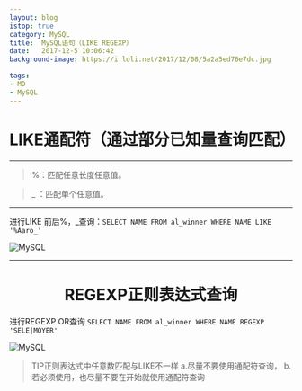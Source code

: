 ```yaml
---
layout: blog
istop: true
category: MySQL
title:  MySQL语句（LIKE REGEXP）
date:   2017-12-5 10:06:42
background-image: https://i.loli.net/2017/12/08/5a2a5ed76e7dc.jpg

tags:
- MD
- MySQL
---
```

# <center>LIKE通配符（通过部分已知量查询匹配）
***
> %：匹配任意长度任意值。


> _ ：匹配单个任意值。

***
进行LIKE 前后%，_查询：`SELECT NAME FROM al_winner WHERE NAME LIKE '%Aaro_'`

![MySQL](https://i.loli.net/2017/12/08/5a2a5b9fde563.png)
***


# <center>REGEXP正则表达式查询
进行REGEXP OR查询 `SELECT NAME FROM al_winner WHERE NAME REGEXP 'SELE|MOYER'`

![MySQL](https://i.loli.net/2017/12/08/5a2a5bc19283f.png)


>TIP正则表达式中任意数匹配与LIKE不一样
a.尽量不要使用通配符查询，
b.若必须使用，也尽量不要在开始就使用通配符查询
